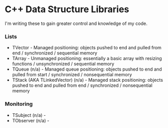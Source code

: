 # C++ Data Structure Libraries 

I'm writing these to gain greater control and knowledge of my code.

### Lists
- TVector - Managed positioning: objects pushed to end and pulled from end / synchronized / sequential memory
- TArray - Unmanaged positioning: essentially a basic array with resizing functions / unsynchronized / sequential memory
- TQueue (n/a) - Managed queue positioning: objects pushed to end and pulled from start / synchronized / nonsequential memory
- TStack (AKA TLinkedVector) (n/a) - Managed stack positioning: objects pushed to end and pulled from end / synchronized / nonsequential memory

### Monitoring
- TSubject (n/a) - 
- TObserver (n/a) - 
